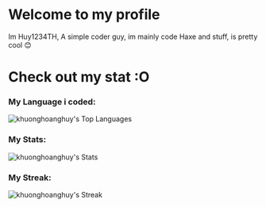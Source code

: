 # Welcome to my profile
Im Huy1234TH, A simple coder guy, im mainly code Haxe and stuff, is pretty cool 😊

# Check out my stat :O
### My Language i coded:
![khuonghoanghuy's Top Languages](https://github-readme-stats.vercel.app/api/top-langs/?username=khuonghoanghuy&theme=dracula&show_icons=true&hide_border=false&layout=compact)
### My Stats:
![khuonghoanghuy's Stats](https://github-readme-stats.vercel.app/api?username=khuonghoanghuy&theme=dracula&show_icons=true&hide_border=false&count_private=true)
### My Streak:
![khuonghoanghuy's Streak](https://github-readme-streak-stats.herokuapp.com/?user=khuonghoanghuy&theme=dracula&hide_border=false)
